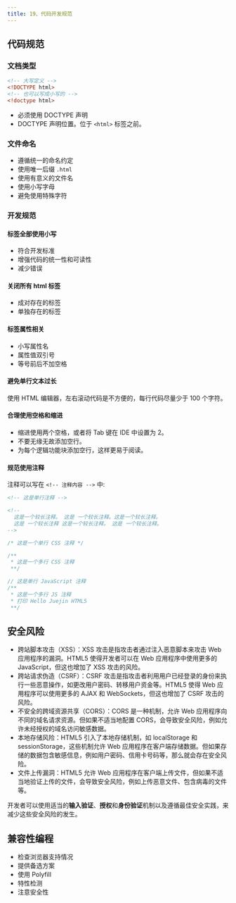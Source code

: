 ```yaml
---
title: 19、代码开发规范
---
```


## 代码规范

### 文档类型

```html
<!-- 大写定义 -->
<!DOCTYPE html>
<!-- 也可以写成小写的 -->
<!doctype html>
```

- 必须使用 DOCTYPE 声明
- DOCTYPE 声明位置。位于 `<html>` 标签之前。

### 文件命名

- 遵循统一的命名约定
- 使用唯一后缀 `.html`
- 使用有意义的文件名
- 使用小写字母
- 避免使用特殊字符

### 开发规范

#### 标签全部使用小写

- 符合开发标准
- 增强代码的统一性和可读性
- 减少错误

#### 关闭所有 html 标签

- 成对存在的标签
- 单独存在的标签

#### 标签属性相关

- 小写属性名
- 属性值双引号
- 等号前后不加空格

#### 避免单行文本过长

使用 HTML 编辑器，左右滚动代码是不方便的，每行代码尽量少于 100 个字符。

#### 合理使用空格和缩进

- 缩进使用两个空格，或者将 Tab 键在 IDE 中设置为 2。
- 不要无缘无故添加空行。
- 为每个逻辑功能块添加空行，这样更易于阅读。

#### 规范使用注释

注释可以写在 `<!-- 注释内容 -->` 中:

```html
<!-- 这是单行注释 -->

<!--
  这是一个较长注释。 这是 一个较长注释。这是一个较长注释。
  这是 一个较长注释 这是一个较长注释。 这是 一个较长注释。
-->
```

```css
/* 这是一个单行 CSS 注释 */

/**
 * 这是一个多行 CSS 注释
 **/
```

```js
// 这是单行 JavaScript 注释
/**
 * 这是一个多行 JS 注释
 * 打印 Hello Juejin HTML5
 **/
```

## 安全风险

- 跨站脚本攻击（XSS）：XSS 攻击是指攻击者通过注入恶意脚本来攻击 Web 应用程序的漏洞。HTML5 使得开发者可以在 Web 应用程序中使用更多的 JavaScript，但这也增加了 XSS 攻击的风险。
- 跨站请求伪造（CSRF）：CSRF 攻击是指攻击者利用用户已经登录的身份来执行一些恶意操作，如更改用户密码、转移用户资金等。HTML5 使得 Web 应用程序可以使用更多的 AJAX 和 WebSockets，但这也增加了 CSRF 攻击的风险。
- 不安全的跨域资源共享（CORS）：CORS 是一种机制，允许 Web 应用程序向不同的域名请求资源。但如果不适当地配置 CORS，会导致安全风险，例如允许未经授权的域名访问敏感数据。
- 本地存储风险：HTML5 引入了本地存储机制，如 localStorage 和 sessionStorage，这些机制允许 Web 应用程序在客户端存储数据。但如果存储的数据包含敏感信息，例如用户密码、信用卡号码等，那么就会存在安全风险。
- 文件上传漏洞：HTML5 允许 Web 应用程序在客户端上传文件，但如果不适当地验证上传的文件，会导致安全风险，例如上传恶意文件、包含病毒的文件等。

开发者可以使用适当的**输入验证**、**授权**和**身份验证**机制以及遵循最佳安全实践，来减少这些安全风险的发生。

## 兼容性编程

- 检查浏览器支持情况
- 提供备选方案
- 使用 Polyfill
- 特性检测
- 注意安全性

